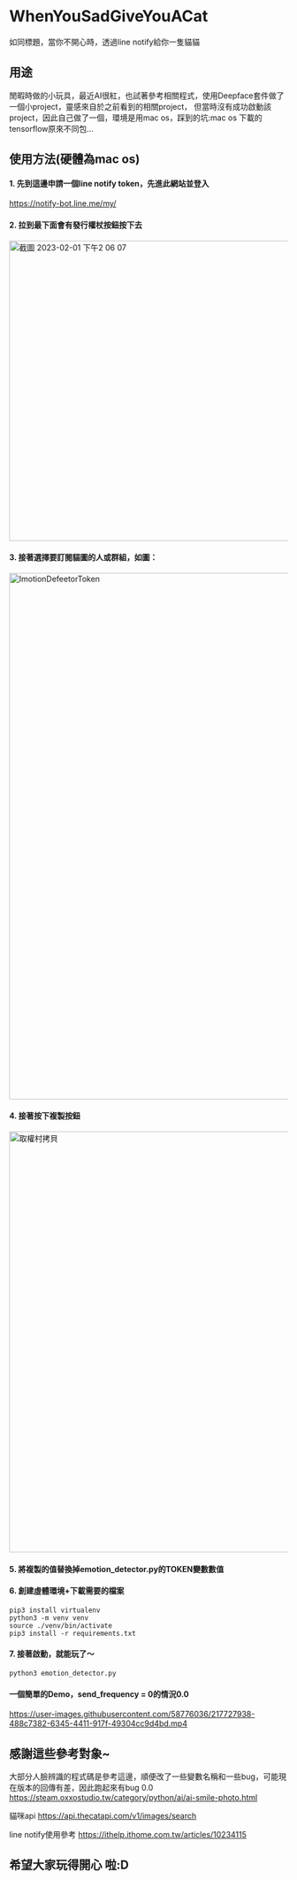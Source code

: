 # WhenYouSadGiveYouACat


如同標題，當你不開心時，透過line notify給你一隻貓貓

## 用途


閒暇時做的小玩具，最近AI很紅，也試著參考相關程式，使用Deepface套件做了一個小project，靈感來自於之前看到的相關project，
但當時沒有成功啟動該project，因此自己做了一個，環境是用mac os，踩到的坑:mac os 下載的tensorflow原來不同包...



## 使用方法(硬體為mac os)
#### 1. 先到這邊申請一個line notify token，先進此網站並登入
https://notify-bot.line.me/my/

#### 2. 拉到最下面會有**發行權杖按鈕**按下去

<img width="543" alt="截圖 2023-02-01 下午2 06 07" src="https://user-images.githubusercontent.com/58776036/215964719-3034e6c3-19f3-4744-8ec4-cf7b213c94c3.png">

#### 3. 接著選擇要訂閱貓圖的人或群組，如圖：
<img width="952" alt="ImotionDefeetorToken" src="https://user-images.githubusercontent.com/58776036/215964020-c8a3b812-0bdc-40cc-9a01-287d4bb91258.png">

#### 4. 接著按下複製按鈕
<img width="761" alt="取權村拷貝" src="https://user-images.githubusercontent.com/58776036/215964040-c1b1d68f-ca71-42f4-96f1-84ddfce09d1a.png">

#### 5. 將複製的值替換掉emotion_detector.py的TOKEN變數數值

#### 6. 創建虛體環境+下載需要的檔案

```shell
pip3 install virtualenv
python3 -m venv venv
source ./venv/bin/activate
pip3 install -r requirements.txt
```

#### 7. 接著啟動，就能玩了～

```shell
python3 emotion_detector.py
```

#### 一個簡單的Demo，send_frequency = 0的情況0.0



https://user-images.githubusercontent.com/58776036/217727938-488c7382-6345-4411-917f-49304cc9d4bd.mp4



## 感謝這些參考對象~
大部分人臉辨識的程式碼是參考這邊，順便改了一些變數名稱和一些bug，可能現在版本的回傳有差，因此跑起來有bug 0.0
https://steam.oxxostudio.tw/category/python/ai/ai-smile-photo.html

貓咪api
https://api.thecatapi.com/v1/images/search

line notify使用參考
https://ithelp.ithome.com.tw/articles/10234115

## 希望大家玩得開心 啦:D

